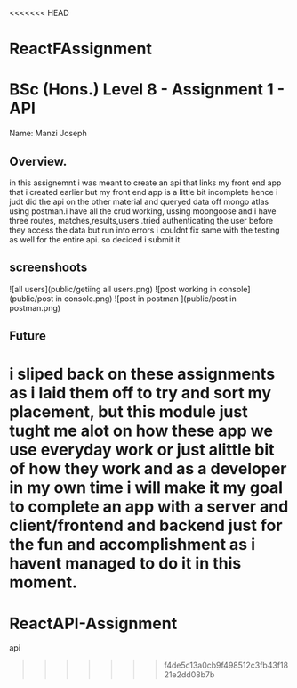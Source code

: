 <<<<<<< HEAD
# ReactFAssignment

# BSc (Hons.) Level 8 - Assignment 1 - API

Name: Manzi Joseph

## Overview.
in this assignemnt i was meant to create an api that links my front end app that i created earlier but my front end app is a little bit incomplete hence i judt did the api on the other material and queryed data off mongo atlas using postman.i have all the crud working, ussing moongoose and i have three routes, matches,results,users .tried authenticating the user before they access the data but run into errors i couldnt fix same with the testing as well for the entire api. so decided i submit it 

## screenshoots
![all users](public/getiing all users.png)
![post working in console](public/post in console.png)
![post in postman ](public/post in postman.png)

## Future
i sliped back on these assignments as i laid them off to try and sort my placement, but this module just tught me alot on how these app we use everyday work or just alittle bit of how they work and as a developer in my own time i will make it my goal to complete an app with a server and client/frontend and backend just for the fun and accomplishment as i havent managed to do it in this moment.
=======
# ReactAPI-Assignment
api
>>>>>>> f4de5c13a0cb9f498512c3fb43f1821e2dd08b7b
